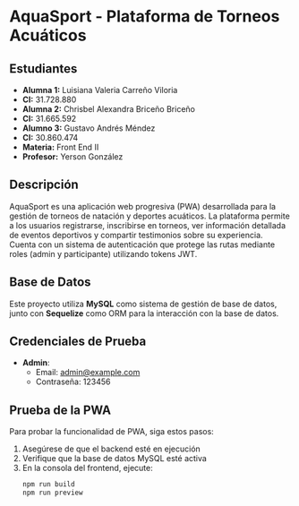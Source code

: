 # AquaSport - Plataforma de Torneos Acuáticos

## Estudiantes
- **Alumna 1:** Luisiana Valeria Carreño Viloria
- **CI:** 31.728.880
- **Alumna 2:** Chrisbel Alexandra Briceño Briceño
- **CI:** 31.665.592
- **Alumno 3:** Gustavo Andrés Méndez
- **CI:** 30.860.474
- **Materia:** Front End II
- **Profesor:** Yerson González

## Descripción
AquaSport es una aplicación web progresiva (PWA) desarrollada para la gestión de torneos de natación y deportes acuáticos. La plataforma permite a los usuarios registrarse, inscribirse en torneos, ver información detallada de eventos deportivos y compartir testimonios sobre su experiencia. Cuenta con un sistema de autenticación que protege las rutas mediante roles (admin y participante) utilizando tokens JWT.

## Base de Datos
Este proyecto utiliza **MySQL** como sistema de gestión de base de datos, junto con **Sequelize** como ORM para la interacción con la base de datos.

## Credenciales de Prueba
- **Admin**: 
  - Email: admin@example.com
  - Contraseña: 123456


## Prueba de la PWA
Para probar la funcionalidad de PWA, siga estos pasos:
1. Asegúrese de que el backend esté en ejecución
2. Verifique que la base de datos MySQL esté activa
3. En la consola del frontend, ejecute:
   ```bash
   npm run build
   npm run preview